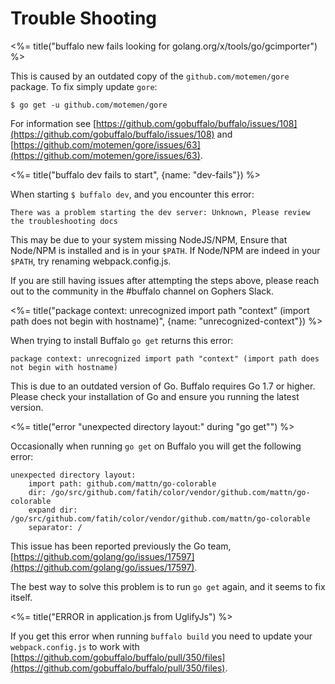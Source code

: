# Trouble Shooting

<%= title("buffalo new <project> fails looking for golang.org/x/tools/go/gcimporter") %>

This is caused by an outdated copy of the `github.com/motemen/gore` package. To fix simply update `gore`:

```text
$ go get -u github.com/motemen/gore
```

For information see [https://github.com/gobuffalo/buffalo/issues/108](https://github.com/gobuffalo/buffalo/issues/108) and [https://github.com/motemen/gore/issues/63](https://github.com/motemen/gore/issues/63).

<%= title("buffalo dev fails to start", {name: "dev-fails"}) %>

When starting `$ buffalo dev`, and you encounter this error:

`There was a problem starting the dev server: Unknown, Please review the troubleshooting docs`

This may be due to your system missing NodeJS/NPM, Ensure that Node/NPM is installed and is in your `$PATH`. If  Node/NPM are indeed in your `$PATH`, try renaming webpack.config.js.

If you are still having issues after attempting the steps above, please reach out to the community in the #buffalo channel on Gophers Slack.

<%= title("package context: unrecognized import path \"context\" (import path does not begin with hostname)", {name: "unrecognized-context"}) %>

When trying to install Buffalo `go get` returns this error:

`package context: unrecognized import path "context" (import path does not begin with hostname)`

This is due to an outdated version of Go. Buffalo requires Go 1.7 or higher. Please check your installation of Go and ensure you running the latest version.

<%= title("error \"unexpected directory layout:\" during \"go get\"") %>

Occasionally when running `go get` on Buffalo you will get the following error:

```
unexpected directory layout:
    import path: github.com/mattn/go-colorable
    dir: /go/src/github.com/fatih/color/vendor/github.com/mattn/go-colorable
    expand dir: /go/src/github.com/fatih/color/vendor/github.com/mattn/go-colorable
    separator: /
```

This issue has been reported previously the Go team, [https://github.com/golang/go/issues/17597](https://github.com/golang/go/issues/17597).

The best way to solve this problem is to run `go get` again, and it seems to fix itself.

<%= title("ERROR in application.js from UglifyJs") %>

If you get this error when running `buffalo build` you need to update your `webpack.config.js` to work with [https://github.com/gobuffalo/buffalo/pull/350/files](https://github.com/gobuffalo/buffalo/pull/350/files).
